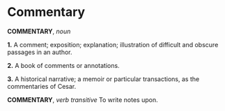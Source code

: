 # Commentary

**COMMENTARY**, _noun_

**1.** A comment; exposition; explanation; illustration of difficult and obscure passages in an author.

**2.** A book of comments or annotations.

**3.** A historical narrative; a memoir or particular transactions, as the commentaries of Cesar.

**COMMENTARY**, _verb transitive_ To write notes upon.